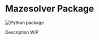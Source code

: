 # Mazesolver Package
![Python package](https://github.com/LonelyDriver/Mazesolver/workflows/Python%20package/badge.svg)

Description WIP
